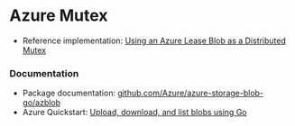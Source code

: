 # Azure Mutex

 - Reference implementation: [Using an Azure Lease Blob as a Distributed Mutex](https://medium.com/veyotech/using-an-azure-lease-blob-as-a-distributed-mutex-a9608c918801)

### Documentation
 - Package documentation: [github.com/Azure/azure-storage-blob-go/azblob](https://pkg.go.dev/github.com/Azure/azure-storage-blob-go/azblob)
 - Azure Quickstart: [Upload, download, and list blobs using Go](https://docs.microsoft.com/en-us/azure/storage/blobs/storage-quickstart-blobs-go)


